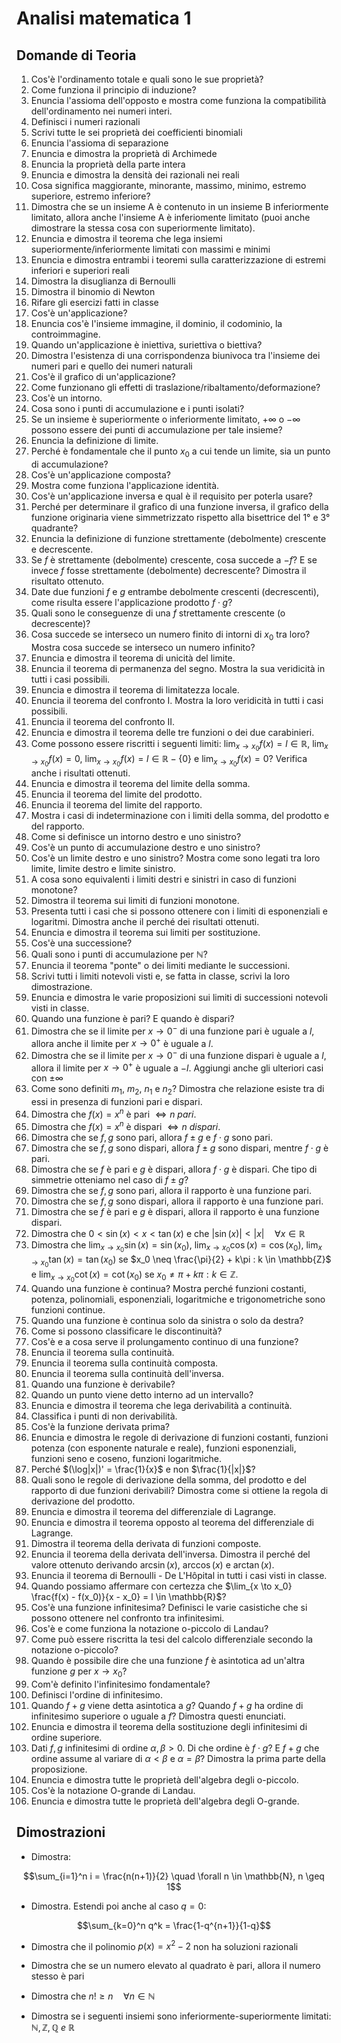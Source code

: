 # Analisi matematica 1

## Domande di Teoria

1. Cos'è l'ordinamento totale e quali sono le sue proprietà?
2. Come funziona il principio di induzione?
3. Enuncia l'assioma dell'opposto e mostra come funziona la compatibilità dell'ordinamento nei numeri interi.
4. Definisci i numeri razionali
5. Scrivi tutte le sei proprietà dei coefficienti binomiali
6. Enuncia l'assioma di separazione
7. Enuncia e dimostra la proprietà di Archimede
8. Enuncia la proprietà della parte intera
9. Enuncia e dimostra la densità dei razionali nei reali
10. Cosa significa maggiorante, minorante, massimo, minimo, estremo superiore, estremo inferiore?
11. Dimostra che se un insieme A è contenuto in un insieme B inferiormente limitato, allora anche l'insieme A è inferiomente limitato (puoi anche dimostrare la stessa cosa con superiormente limitato).
12. Enuncia e dimostra il teorema che lega insiemi superiormente/inferiormente limitati con massimi e minimi
13. Enuncia e dimostra entrambi i teoremi sulla caratterizzazione di estremi inferiori e superiori reali
14. Dimostra la disuglianza di Bernoulli
15. Dimostra il binomio di Newton
16. Rifare gli esercizi fatti in classe
17. Cos'è un'applicazione?
18. Enuncia cos'è l'insieme immagine, il dominio, il codominio, la controimmagine.
19. Quando un'applicazione è iniettiva, suriettiva o biettiva?
20. Dimostra l'esistenza di una corrispondenza biunivoca tra l'insieme dei numeri pari e quello dei numeri naturali
21. Cos'è il grafico di un'applicazione?
22. Come funzionano gli effetti di traslazione/ribaltamento/deformazione?
23. Cos'è un intorno.
24. Cosa sono i punti di accumulazione e i punti isolati?
25. Se un insieme è superiormente o inferiormente limitato, $+ \infty$ o $- \infty$ possono essere dei punti di accumulazione per tale insieme?
26. Enuncia la definizione di limite.
27. Perché è fondamentale che il punto $x_0$ a cui tende un limite, sia un punto di accumulazione?
28. Cos'è un'applicazione composta?
29. Mostra come funziona l'applicazione identità.
30. Cos'è un'applicazione inversa e qual è il requisito per poterla usare?
31. Perché per determinare il grafico di una funzione inversa, il grafico della funzione originaria viene simmetrizzato rispetto alla bisettrice del 1° e 3° quadrante?
32. Enuncia la definizione di funzione strettamente (debolmente) crescente e decrescente.
33. Se $f$ è strettamente (debolmente) crescente, cosa succede a $-f$? E se invece $f$ fosse strettamente (debolmente) decrescente? Dimostra il risultato ottenuto.
34. Date due funzioni $f$ e $g$ entrambe debolmente crescenti (decrescenti), come risulta essere l'applicazione prodotto $f \cdot g$?
35. Quali sono le conseguenze di una $f$ strettamente crescente (o decrescente)?
36. Cosa succede se interseco un numero finito di intorni di $x_0$ tra loro? Mostra cosa succede se interseco un numero infinito?
37. Enuncia e dimostra il teorema di unicità del limite.
38. Enuncia il teorema di permanenza del segno. Mostra la sua veridicità in tutti i casi possibili.
39. Enuncia e dimostra il teorema di limitatezza locale.
40. Enuncia il teorema del confronto I. Mostra la loro veridicità in tutti i casi possibili.
41. Enuncia il teorema del confronto II.
42. Enuncia e dimostra il teorema delle tre funzioni o dei due carabinieri.
43. Come possono essere riscritti i seguenti limiti: $\lim_{x \to x_0} f(x) = l \in \mathbb{R}$, $\lim_{x \to x_0} f(x) = 0$, $\lim_{x \to x_0} f(x) = l \in \mathbb{R} - \{0\}$ e $\lim_{x \to x_0} f(x) = 0$? Verifica anche i risultati ottenuti.
44. Enuncia e dimostra il teorema del limite della somma.
45. Enuncia il teorema del limite del prodotto.
46. Enuncia il teorema del limite del rapporto.
47. Mostra i casi di indeterminazione con i limiti della somma, del prodotto e del rapporto.
48. Come si definisce un intorno destro e uno sinistro?
49. Cos'è un punto di accumulazione destro e uno sinistro?
50. Cos'è un limite destro e uno sinistro? Mostra come sono legati tra loro limite, limite destro e limite sinistro.
51. A cosa sono equivalenti i limiti destri e sinistri in caso di funzioni monotone?
52. Dimostra il teorema sui limiti di funzioni monotone.
53. Presenta tutti i casi che si possono ottenere con i limiti di esponenziali e logaritmi. Dimostra anche il perché dei risultati ottenuti.
54. Enuncia e dimostra il teorema sui limiti per sostituzione.
55. Cos'è una successione?
56. Quali sono i punti di accumulazione per $\mathbb{N}$?
57. Enuncia il teorema "ponte" o dei limiti mediante le successioni.
58. Scrivi tutti i limiti notevoli visti e, se fatta in classe, scrivi la loro dimostrazione.
59. Enuncia e dimostra le varie proposizioni sui limiti di successioni notevoli visti in classe.
60. Quando una funzione è pari? E quando è dispari?
61. Dimostra che se il limite per $x \to 0^-$ di una funzione pari è uguale a $l$, allora anche il limite per $x \to 0^+$ è uguale a $l$.
62. Dimostra che se il limite per $x \to 0^-$ di una funzione dispari è uguale a $l$, allora il limite per $x \to 0^+$ è uguale a $-l$. Aggiungi anche gli ulteriori casi con $\pm \infty$
63. Come sono definiti $m_1$, $m_2$, $n_1$ e $n_2$? Dimostra che relazione esiste tra di essi in presenza di funzioni pari e dispari.
64. Dimostra che $f(x) = x^n$ è pari $\iff n \ pari$.
65. Dimostra che $f(x) = x^n$ è dispari $\iff n \ dispari$.
66. Dimostra che se $f, g$ sono pari, allora $f \pm g$ e $f \cdot g$ sono pari.
67. Dimostra che se $f, g$ sono dispari, allora $f \pm g$ sono dispari, mentre $f \cdot g$ è pari.
68. Dimostra che se $f$ è pari e $g$ è dispari, allora $f \cdot g$ è dispari. Che tipo di simmetrie otteniamo nel caso di $f \pm g$?
69. Dimostra che se $f, g$ sono pari, allora il rapporto è una funzione pari.
70. Dimostra che se $f, g$ sono dispari, allora il rapporto è una funzione pari.
71. Dimostra che se $f$ è pari e $g$ è dispari, allora il rapporto è una funzione dispari.
72. Dimostra che $0 < \sin(x) < x < \tan(x)$ e che $|\sin(x)| < |x| \quad \forall x \in \mathbb{R}$
73. Dimostra che $\lim_{x \to x_0} \sin(x) = \sin(x_0)$, $\lim_{x \to x_0} \cos(x) = \cos(x_0)$, $\lim_{x \to x_0} \tan(x) = \tan(x_0)$ se $x_0 \neq \frac{\pi}{2} + k\pi : k \in \mathbb{Z}$ e $\lim_{x \to x_0} \cot(x) = \cot(x_0)$ se $x_0 \neq \pi + k\pi : k \in \mathbb{Z}$.
74. Quando una funzione è continua? Mostra perché funzioni costanti, potenza, polinomiali, esponenziali, logaritmiche e trigonometriche sono funzioni continue.
75. Quando una funzione è continua solo da sinistra o solo da destra?
76. Come si possono classificare le discontinuità?
77. Cos'è e a cosa serve il prolungamento continuo di una funzione?
78. Enuncia il teorema sulla continuità.
79. Enuncia il teorema sulla continuità composta.
80. Enuncia il teorema sulla continuità dell'inversa.
81. Quando una funzione è derivabile?
82. Quando un punto viene detto interno ad un intervallo?
83. Enuncia e dimostra il teorema che lega derivabilità a continuità.
84. Classifica i punti di non derivabilità.
85. Cos'è la funzione derivata prima?
86. Enuncia e dimostra le regole di derivazione di funzioni costanti, funzioni potenza (con esponente naturale e reale), funzioni esponenziali, funzioni seno e coseno, funzioni logaritmiche.
87. Perché $(\log|x|)' = \frac{1}{x}$ e non $\frac{1}{|x|}$?
88. Quali sono le regole di derivazione della somma, del prodotto e del rapporto di due funzioni derivabili? Dimostra come si ottiene la regola di derivazione del prodotto.
89. Enuncia e dimostra il teorema del differenziale di Lagrange.
90. Enuncia e dimostra il teorema opposto al teorema del differenziale di Lagrange.
91. Dimostra il teorema della derivata di funzioni composte.
92. Enuncia il teorema della derivata dell'inversa. Dimostra il perché del valore ottenuto derivando $\arcsin(x)$, $\arccos(x)$ e $\arctan(x)$.
93. Enuncia il teorema di Bernoulli - De L'Hôpital in tutti i casi visti in classe.
94. Quando possiamo affermare con certezza che $\lim_{x \to x_0} \frac{f(x) - f(x_0)}{x - x_0} = l \in \mathbb{R}$?
95. Cos'è una funzione infinitesima? Definisci le varie casistiche che si possono ottenere nel confronto tra infinitesimi.
96. Cos'è e come funziona la notazione o-piccolo di Landau?
97. Come può essere riscritta la tesi del calcolo differenziale secondo la notazione o-piccolo?
98. Quando è possibile dire che una funzione $f$ è asintotica ad un'altra funzione $g$ per $x \to x_0$?
99. Com'è definito l'infinitesimo fondamentale?
100. Definisci l'ordine di infinitesimo.
101. Quando $f + g$ viene detta asintotica a $g$? Quando $f + g$ ha ordine di infinitesimo superiore o uguale a $f$? Dimostra questi enunciati.
102. Enuncia e dimostra il teorema della sostituzione degli infinitesimi di ordine superiore.
103. Dati $f, g$ infinitesimi di ordine $\alpha, \beta > 0$. Di che ordine è $f \cdot g$? E $f + g$ che ordine assume al variare di $\alpha < \beta$ e $\alpha = \beta$? Dimostra la prima parte della proposizione.
104. Enuncia e dimostra tutte le proprietà dell'algebra degli o-piccolo.
105. Cos'è la notazione O-grande di Landau.
106. Enuncia e dimostra tutte le proprietà dell'algebra degli O-grande.

## Dimostrazioni

- Dimostra:

$$\sum_{i=1}^n i = \frac{n(n+1)}{2} \quad \forall n \in \mathbb{N}, n \geq 1$$

- Dimostra. Estendi poi anche al caso $q = 0$:

$$\sum_{k=0}^n q^k = \frac{1-q^{n+1}}{1-q}$$

- Dimostra che il polinomio $p(x) = x^2 - 2$ non ha soluzioni razionali

- Dimostra che se un numero elevato al quadrato è pari, allora il numero stesso è pari

- Dimostra che $n! \geq n \quad \forall n \in \mathbb{N}$

- Dimostra se i seguenti insiemi sono inferiormente-superiormente limitati: $\mathbb{N}, \mathbb{Z}, \mathbb{Q} \ e \ \mathbb{R}$
